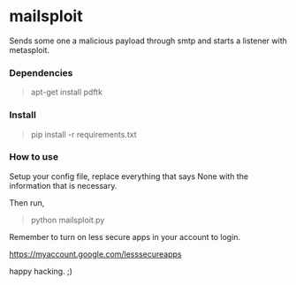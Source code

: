 # mailsploit
Sends some one a malicious payload through smtp and starts a listener with metasploit.

### Dependencies

> apt-get install pdftk

### Install

> pip install -r requirements.txt

### How to use

Setup your config file, replace everything that says None with the information that is necessary.

Then run,

> python mailsploit.py

Remember to turn on less secure apps in your account to login.

https://myaccount.google.com/lesssecureapps

happy hacking. ;)

